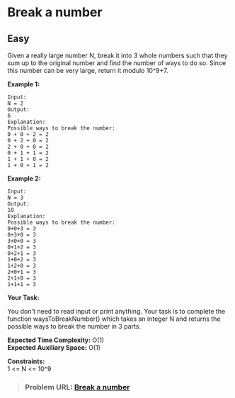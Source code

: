 # **Break a number**

## **Easy**

Given a really large number N, break it into 3 whole numbers such that they sum up to the original number and find the number of ways to do so. Since this number can be very large, return it modulo 10^9+7.

**Example 1:**

```
Input:
N = 2
Output:
6
Explanation:
Possible ways to break the number:
0 + 0 + 2 = 2
0 + 2 + 0 = 2
2 + 0 + 0 = 2
0 + 1 + 1 = 2
1 + 1 + 0 = 2
1 + 0 + 1 = 2

```

**Example 2:**

```
Input:
N = 3
Output:
10
Explanation:
Possible ways to break the number:
0+0+3 = 3
0+3+0 = 3
3+0+0 = 3
0+1+2 = 3
0+2+1 = 3
1+0+2 = 3
1+2+0 = 3
2+0+1 = 3
2+1+0 = 3
1+1+1 = 3
```

**Your Task:**

You don't need to read input or print anything. Your task is to complete the function waysToBreakNumber() which takes an integer N and returns the possible ways to break the number in 3 parts.

**Expected Time Complexity:** O(1)  
**Expected Auxiliary Space:** O(1)

**Constraints:**  
1 &lt;= N &lt;= 10^9

> ### **Problem URL: [Break a number](https://practice.geeksforgeeks.org/problems/break-a-number5913/1)**
